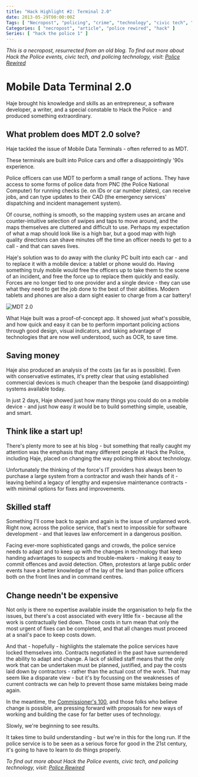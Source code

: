 ```yaml
---
title: "Hack Highlight #2: Terminal 2.0"
date: 2013-05-29T00:00:00Z
Tags: [ "Necropost", "policing", "crime", "technology", "civic tech", "Hack the Police", "Metropolitan Police", "hackathon", "hack", "terminal", "CAD", "dispatch", "MDT", "tablet" ]
Categories: [ "necropost", "article", "police rewired", "hack" ]
Series: [ "hack the police 1" ]
---
```


*This is a necropost, resurrected from an old blog. To find out more about Hack the Police events, civic tech, and policing technology, visit: [Police Rewired](https://policerewired.org)*

# Mobile Data Terminal 2.0

Haje brought his knowledge and skills as an entrepreneur, a software developer, a writer, and a special constable to Hack the Police - and produced something extraordinary.

## What problem does MDT 2.0 solve?

Haje tackled the issue of Mobile Data Terminals - often referred to as MDT.

These terminals are built into Police cars and offer a disappointingly '90s experience.

Police officers can use MDT to perform a small range of actions. They have access to some forms of police data from PNC (the Police National Computer) for running checks (ie. on IDs or car number plates), can receive jobs, and can type updates to their CAD (the emergency services' dispatching and incident management system).

Of course, nothing is smooth, so the mapping system uses an arcane and counter-intuitive selection of swipes and taps to move around, and the maps themselves are cluttered and difficult to use. Perhaps my expectation of what a map should look like is a high bar, but a good map with high quality directions can shave minutes off the time an officer needs to get to a call - and that can saves lives.

Haje's solution was to do away with the clunky PC built into each car - and to replace it with a mobile device: a tablet or phone would do. Having something truly mobile would free the officers up to take them to the scene of an incident, and free the force up to replace them quickly and easily. Forces are no longer tied to one provider and a single device - they can use what they need to get the job done to the best of their abilities. Modern tablets and phones are also a darn sight easier to charge from a car battery!

![MDT 2.0](/necro-images/htp1-mdt2-1.jpeg)

What Haje built was a proof-of-concept app. It showed just what's possible, and how quick and easy it can be to perform important policing actions through good design, visual indicators, and taking advantage of technologies that are now well understood, such as OCR, to save time.

## Saving money

Haje also produced an analysis of the costs (as far as is possible). Even with conservative estimates, it's pretty clear that using established commercial devices is much cheaper than the bespoke (and disappointing) systems available today.

In just 2 days, Haje showed just how many things you could do on a mobile device - and just how easy it would be to build something simple, useable, and smart.

## Think like a start up!

There's plenty more to see at his blog - but something that really caught my attention was the emphasis that many different people at Hack the Police, including Haje, placed on changing the way policing think about technology.

Unfortunately the thinking of the force's IT providers has always been to purchase a large system from a contractor and wash their hands of it - leaving behind a legacy of lengthy and expensive maintenance contracts - with minimal options for fixes and improvements.

## Skilled staff

Something I'll come back to again and again is the issue of unplanned work. Right now, across the police service, that's next to impossible for software development - and that leaves law enforcement in a dangerous position.

Facing ever-more sophisticated gangs and crowds, the police service needs to adapt and to keep up with the changes in technology that keep handing advantages to suspects and trouble-makers - making it easy to commit offences and avoid detection. Often, protestors at large public order events have a better knowledge of the lay of the land than police officers both on the front lines and in command centres.

## Change needn't be expensive

Not only is there no expertise available inside the organisation to help fix the issues, but there's a cost associated with every little fix - because all the work is contractually tied down. Those costs in turn mean that only the most urgent of fixes can be completed, and that all changes must proceed at a snail's pace to keep costs down.

And that - hopefully - highlights the stalemate the police services have locked themselves into. Contracts negotiated in the past have surrendered the ability to adapt and change. A lack of skilled staff means that the only work that can be undertaken must be planned, justified, and pay the costs laid down by contractors - rather than the actual cost of the work. That may seem like a disparate view - but it's by focussing on the weaknesses of current contracts we can help to prevent those same mistakes being made again.

In the meantime, the [Commissioner's 100](http://c-100.org), and those folks who believe change is possible, are pressing forward with proposals for new ways of working and building the case for far better uses of technology.

Slowly, we're beginning to see results.

It takes time to build understanding - but we're in this for the long run. If the police service is to be seen as a serious force for good in the 21st century, it's going to have to learn to do things properly.

*To find out more about Hack the Police events, civic tech, and policing technology, visit: [Police Rewired](https://policerewired.org)*